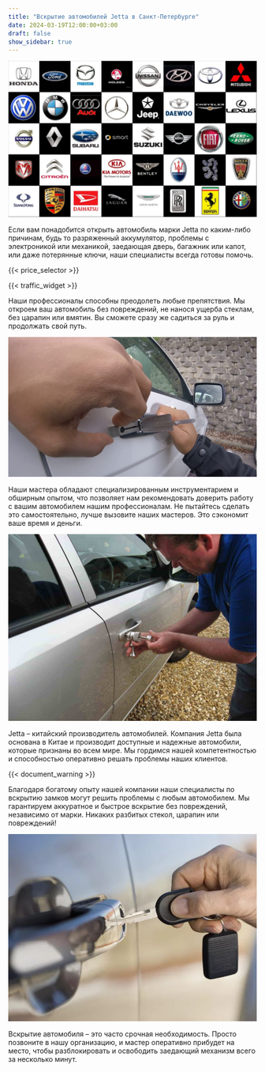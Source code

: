 ```yaml
---
title: "Вскрытие автомобилей Jetta в Санкт-Петербурге"
date: 2024-03-19T12:00:00+03:00
draft: false
show_sidebar: true
---
```


![логотипы авто](../car_logo.jpg)

Если вам понадобится открыть автомобиль марки Jetta по каким-либо причинам, будь то разряженный аккумулятор, проблемы с электроникой или механикой, заедающая дверь, багажник или капот, или даже потерянные ключи, наши специалисты всегда готовы помочь.

{{< price_selector >}}

{{< traffic_widget >}}

Наши профессионалы способны преодолеть любые препятствия. Мы откроем ваш автомобиль без повреждений, не нанося ущерба стеклам, без царапин или вмятин. Вы сможете сразу же садиться за руль и продолжать свой путь.

![вскрытие машины без повреждений](../car.jpg)

Наши мастера обладают специализированным инструментарием и обширным опытом, что позволяет нам рекомендовать доверить работу с вашим автомобилем нашим профессионалам. Не пытайтесь сделать это самостоятельно, лучше вызовите наших мастеров. Это сэкономит ваше время и деньги.

![процесс вскрытия авто](../car_open.jpg)

Jetta – китайский производитель автомобилей. Компания Jetta была основана в Китае и производит доступные и надежные автомобили, которые признаны во всем мире. Мы гордимся нашей компетентностью и способностью оперативно решать проблемы наших клиентов.

{{< document_warning >}}

Благодаря богатому опыту нашей компании наши специалисты по вскрытию замков могут решить проблемы с любым автомобилем. Мы гарантируем аккуратное и быстрое вскрытие без повреждений, независимо от марки. Никаких разбитых стекол, царапин или повреждений!

![ключ от авто](../car_key.jpg)

Вскрытие автомобиля – это часто срочная необходимость. Просто позвоните в нашу организацию, и мастер оперативно прибудет на место, чтобы разблокировать и освободить заедающий механизм всего за несколько минут.